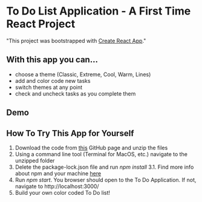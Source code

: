 # To Do List Application - A First Time React Project

"This project was bootstrapped with [Create React App](https://github.com/facebook/create-react-app)."

## With this app you can...
- choose a theme (Classic, Extreme, Cool, Warm, Lines)
- add and color code new tasks
- switch themes at any point
- check and uncheck tasks as you complete them

## Demo


## How To Try This App for Yourself
1. Download the code from [this](https://github.com/raveenajain/todoapp) GitHub page and unzip the files
2. Using a command line tool (Terminal for MacOS, etc.) navigate to the unzipped folder
3. Delete the package-lock.json file and run *npm install*
  3.1. Find more info about npm and your machine [here](https://docs.npmjs.com/downloading-and-installing-node-js-and-npm)
4. Run *npm start*. You browser should open to the To Do Application. If not, navigate to http://localhost:3000/
5. Build your own color coded To Do list!
